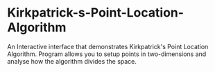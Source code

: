 # Kirkpatrick-s-Point-Location-Algorithm
An Interactive interface that demonstrates Kirkpatrick's Point Location Algorithm. Program allows you to setup points in two-dimensions and analyse how the algorithm divides the space. 

